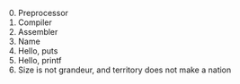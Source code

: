 0. Preprocessor
1. Compiler 
2. Assembler
3. Name
4. Hello, puts
5. Hello, printf
6. Size is not grandeur, and territory does not make a nation


